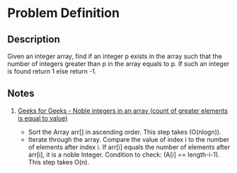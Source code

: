 # Problem Definition

## Description

Given an integer array, find if an integer p exists in the array such that the number of integers greater than p in the array equals to p. If such an integer is found return 1 else return -1.

## Notes

1. [Geeks for Geeks - Noble integers in an array (count of greater elements is equal to value)](https://www.geeksforgeeks.org/noble-integers-in-an-array-count-of-greater-elements-is-equal-to-value/)

    * Sort the Array arr[] in ascending order. This step takes (O(nlogn)).
    * Iterate through the array. Compare the value of index i to the number of elements after index i. If arr[i] equals the number of elements after arr[i], it is a noble Integer. Condition to check: (A[i] == length-i-1). This step takes O(n).